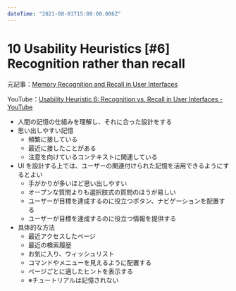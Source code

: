 ```yaml
---
dateTime: "2021-08-01T15:00:00.006Z"
---
```


# 10 Usability Heuristics [#6] Recognition rather than recall

元記事：[Memory Recognition and Recall in User Interfaces](https://www.nngroup.com/articles/recognition-and-recall/)

YouTube：[Usability Heuristic 6: Recognition vs. Recall in User Interfaces - YouTube](https://www.youtube.com/watch?v=6glQPp6q4Jc)

- 人間の記憶の仕組みを理解し、それに合った設計をする
- 思い出しやすい記憶
  - 頻繁に接している
  - 最近に接したことがある
  - 注意を向けているコンテキストに関連している
- UI を設計する上では、ユーザーの関連付けられた記憶を活用できるようにするとよい
  - 手がかりが多いほど思い出しやすい
  - オープンな質問よりも選択肢式の質問のほうが易しい
  - ユーザーが目標を達成するのに役立つボタン、ナビゲーションを配置する
  - ユーザーが目標を達成するのに役立つ情報を提供する
- 具体的な方法
  - 最近アクセスしたページ
  - 最近の検索履歴
  - お気に入り、ウィッシュリスト
  - コマンドやメニューを見えるように配置する
  - ページごとに適したヒントを表示する
  - ※チュートリアルは記憶されない
